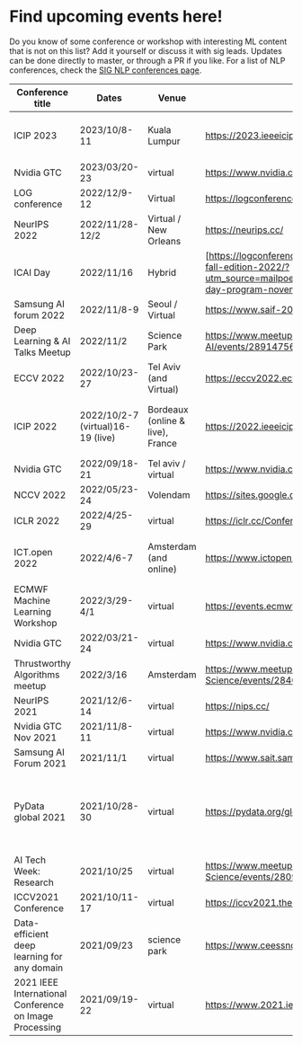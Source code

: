 # Find upcoming events here!
Do you know of some conference or workshop with interesting ML content that is not on this list? Add it yourself or discuss it with sig leads. Updates can be done directly to master, or through a PR if you like.
For a list of NLP conferences, check the [SIG NLP conferences page](https://github.com/NLeSC/Machine_Learning_SIG/blob/master/conferences.md).

| Conference title                         | Dates         | Venue                  | Website                                    | Fee    | Attendees      | Notes |                                                      
|-----------------------------------------|---------------|------------------------|--------------------------------------------|--------|--------------------|-------------|
| ICIP 2023 | 2023/10/8-11 | Kuala Lumpur | https://2023.ieeeicip.org/ | ? | | Internation Conference on Image Processing |
| Nvidia GTC                           | 2023/03/20-23  | virtual       | https://www.nvidia.com/gtc/                | Free   |                    |    |
| LOG conference| 2022/12/9-12 | Virtual | https://logconference.github.io/ | Free to attend | | |
| NeurIPS 2022| 2022/11/28-12/2 | Virtual / New Orleans | https://neurips.cc/ | $200 online, $500 in person | | |
| ICAI Day| 2022/11/16 | Hybrid | [https://logconference.github.io/](https://icai.ai/event/icai-day-fall-edition-2022/?utm_source=mailpoet&utm_medium=email&utm_campaign=icai-day-program-november+16) | Free to attend | | |
| Samsung AI forum 2022 | 2022/11/8-9 | Seoul / Virtual | https://www.saif-2022.com/ | Free (?) | | |
| Deep Learning & AI Talks Meetup| 2022/11/2 | Science Park | https://www.meetup.com/Deep-Learning-AI/events/289147565/ | Free to attend | | |
| ECCV 2022| 2022/10/23-27 | Tel Aviv (and Virtual) | https://eccv2022.ecva.net/ | 2000-600 euro | | |
| ICIP 2022                            | 2022/10/2-7 (virtual)16-19 (live)  | Bordeaux (online & live), France         | https://2022.ieeeicip.org/              | https://2022.ieeeicip.org/conference-registration/  $280 online, $1180 in person | Elena (probably online) Chris (online)                          |    |
| Nvidia GTC                           | 2022/09/18-21  | Tel aviv / virtual       | https://www.nvidia.com/gtc/                |    |                    |    |
| NCCV 2022                             | 2022/05/23-24   | Volendam               | https://sites.google.com/view/nccv-2022/home| EUR 160|                   |    |
| ICLR 2022                            | 2022/4/25-29  | virtual        | https://iclr.cc/Conferences/2022/  | 100 $ |    | |
| ICT.open 2022                            | 2022/4/6-7  | Amsterdam (and online)        | https://www.ictopen.nl/  | 105-150 euro | Chris, Elena, Yang, Giulia  | Multiple AI tracks |
| ECMWF Machine Learning Workshop         | 2022/3/29-4/1  | virtual         | https://events.ecmwf.int/event/294/     |        |                    | Earth sciences |
| Nvidia GTC                           | 2022/03/21-24  | virtual         | https://www.nvidia.com/gtc/                | free   |                    |    |
| Thrustworthy Algorithms meetup                            | 2022/3/16  | Amsterdam        | https://www.meetup.com/nl-NL/Amsterdam-Data-Science/events/284058111/  |  |    | Recordings will be on youtube |
| NeurIPS 2021                            | 2021/12/6-14  | virtual                | https://nips.cc/                           |        |                    |    |                                                         
| Nvidia GTC Nov 2021                     | 2021/11/8-11  | virtual                | https://www.nvidia.com/gtc/                | free   |                    |            |                                                 
| Samsung AI Forum 2021                   | 2021/11/1     | virtual                | https://www.sait.samsung.co.kr/saithome/event/saif2021.do | free       |                                                                                
| PyData global 2021                      | 2021/10/28-30 | virtual                | https://pydata.org/global2021              |        |                    | All presentations will be posted on YouTube after the event |
| AI Tech Week: Research                  | 2021/10/25    | virtual                | https://www.meetup.com/Amsterdam-Data-Science/events/280965159/ | free |  | |                                                  
| ICCV2021 Conference                     | 2021/10/11-17 | virtual                | https://iccv2021.thecvf.com/               |        |                    |         |                                                    
| Data-efficient deep learning for any domain  | 2021/09/23    | science park | https://www.ceessnoek.info/data-efficient/ | free   | Chris, Yang |                                                          
| 2021 IEEE International Conference on Image Processing | 2021/09/19-22 | virtual              | https://www.2021.ieeeicip.org/             |        |           |      |                                                             
